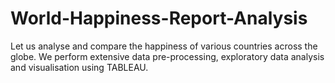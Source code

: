 # World-Happiness-Report-Analysis
Let us analyse and compare the happiness of various countries across the globe. We perform extensive data pre-processing, exploratory data analysis and visualisation using TABLEAU.
